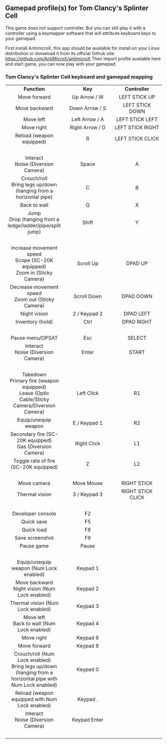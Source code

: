 ## Gamepad profile(s) for Tom Clancy's Splinter Cell

This game does not support controller.
But you can still play it with a controller using a keymapper software that will attribute keyboard keys to your gamepad.

First install AntimicroX, this app should be available for install on your Linux distribution or donwload it from its official Github site: 
https://github.com/AntiMicroX/antimicroX
Then import profile available here and start game, you can now play with your gamepad.

### Tom Clancy's Splinter Cell keyboard and gamepad mapping

<table width="751" data-cellpadding="2" data-cellspacing="0">
<colgroup>
<col style="width: 33%" />
<col style="width: 33%" />
<col style="width: 33%" />
</colgroup>
<tbody>
<tr class="odd">
<td style="text-align: center;" height="17" data-valign="middle" data-bgcolor="#B4C7DC"><strong>Function</strong></td>
<td style="text-align: center;" data-valign="middle" data-bgcolor="#B4C7DC"><strong>Key</strong></td>
<td style="text-align: center;" data-valign="middle" data-bgcolor="#B4C7DC"><strong>Controller</strong></td>
</tr>
<tr class="even">
<td style="text-align: center;" height="17" data-valign="middle">Move forward</td>
<td style="text-align: center;" data-valign="middle">Up Arrow / W</td>
<td style="text-align: center;" data-valign="middle">LEFT STICK UP</td>
</tr>
<tr class="odd">
<td style="text-align: center;" height="17" data-valign="middle">Move backward</td>
<td style="text-align: center;" data-valign="middle">Down Arrow / S</td>
<td style="text-align: center;" data-valign="middle">LEFT STICK DOWN</td>
</tr>
<tr class="even">
<td style="text-align: center;" height="17" data-valign="middle">Move left</td>
<td style="text-align: center;" data-valign="middle">Left Arrow / A</td>
<td style="text-align: center;" data-valign="middle">LEFT STICK LEFT</td>
</tr>
<tr class="odd">
<td style="text-align: center;" height="17" data-valign="middle">Move right</td>
<td style="text-align: center;" data-valign="middle">Right Arrow / D</td>
<td style="text-align: center;" data-valign="middle">LEFT STICK RIGHT</td>
</tr>
<tr class="even">
<td style="text-align: center;" height="17" data-valign="middle">Reload (weapon equipped)</td>
<td style="text-align: center;" data-valign="middle">R</td>
<td style="text-align: center;">LEFT STICK CLICK</td>
</tr>
<tr class="odd">
<td style="text-align: center;" height="17" data-valign="middle" data-bgcolor="#B4C7DC"><br />
</td>
<td style="text-align: center;" data-valign="middle" data-bgcolor="#B4C7DC"><br />
</td>
<td style="text-align: center;" data-valign="middle" data-bgcolor="#B4C7DC"><br />
</td>
</tr>
<tr class="even">
<td style="text-align: center;" height="32" data-valign="middle">Interact<br />
Noise (Diversion Camera)</td>
<td style="text-align: center;" data-valign="middle">Space</td>
<td style="text-align: center;" data-valign="middle">A</td>
</tr>
<tr class="odd">
<td style="text-align: center;" height="47" data-valign="middle">Crouch/roll<br />
Bring legs up/down (hanging from a horizontal pipe)</td>
<td style="text-align: center;" data-valign="middle">C</td>
<td style="text-align: center;" data-valign="middle">B</td>
</tr>
<tr class="even">
<td style="text-align: center;" height="17" data-valign="middle">Back to wall</td>
<td style="text-align: center;" data-valign="middle">Q</td>
<td style="text-align: center;" data-valign="middle">X</td>
</tr>
<tr class="odd">
<td style="text-align: center;" height="47" data-valign="middle">Jump<br />
Drop (hanging from a ledge/ladder/pipe/split jump)</td>
<td style="text-align: center;" data-valign="middle">Shift</td>
<td style="text-align: center;" data-valign="middle">Y</td>
</tr>
<tr class="even">
<td style="text-align: center;" height="17" data-valign="middle" data-bgcolor="#B4C7DC"><br />
</td>
<td style="text-align: center;" data-valign="middle" data-bgcolor="#B4C7DC"><br />
</td>
<td style="text-align: center;" data-valign="middle" data-bgcolor="#B4C7DC"><br />
</td>
</tr>
<tr class="odd">
<td style="text-align: center;" height="47" data-valign="middle">Increase movement speed<br />
Scope (SC-20K equipped)<br />
Zoom in (Sticky Camera)</td>
<td style="text-align: center;" data-valign="middle">Scroll Up</td>
<td style="text-align: center;" data-valign="middle">DPAD UP</td>
</tr>
<tr class="even">
<td style="text-align: center;" height="32" data-valign="middle">Decrease movement speed<br />
Zoom out (Sticky Camera)</td>
<td style="text-align: center;" data-valign="middle">Scroll Down</td>
<td style="text-align: center;" data-valign="middle">DPAD DOWN</td>
</tr>
<tr class="odd">
<td style="text-align: center;" height="17" data-valign="middle">Night vision</td>
<td style="text-align: center;" data-valign="middle">2 / Keypad 2</td>
<td style="text-align: center;" data-valign="middle">DPAD LEFT</td>
</tr>
<tr class="even">
<td style="text-align: center;" height="17" data-valign="middle">Inventory (hold)</td>
<td style="text-align: center;" data-valign="middle">Ctrl</td>
<td style="text-align: center;" data-valign="middle">DPAD RIGHT</td>
</tr>
<tr class="odd">
<td style="text-align: center;" height="17" data-valign="middle" data-bgcolor="#B4C7DC"><br />
</td>
<td style="text-align: center;" data-valign="middle" data-bgcolor="#B4C7DC"><br />
</td>
<td style="text-align: center;" data-valign="middle" data-bgcolor="#B4C7DC"><br />
</td>
</tr>
<tr class="even">
<td style="text-align: center;" height="17" data-valign="middle">Pause menu/OPSAT</td>
<td style="text-align: center;" data-valign="middle">Esc</td>
<td style="text-align: center;" data-valign="middle">SELECT</td>
</tr>
<tr class="odd">
<td style="text-align: center;" height="32" data-valign="middle">Interact<br />
Noise (Diversion Camera)</td>
<td style="text-align: center;" data-valign="middle">Enter</td>
<td style="text-align: center;" data-valign="middle">START</td>
</tr>
<tr class="even">
<td style="text-align: center;" height="17" data-valign="middle" data-bgcolor="#B4C7DC"><br />
</td>
<td style="text-align: center;" data-valign="middle" data-bgcolor="#B4C7DC"><br />
</td>
<td style="text-align: center;" data-valign="middle" data-bgcolor="#B4C7DC"><br />
</td>
</tr>
<tr class="odd">
<td style="text-align: center;" height="62" data-valign="middle">Takedown<br />
Primary fire (weapon equipped)<br />
Leave (Optic Cable/Sticky Camera/Diversion Camera)</td>
<td style="text-align: center;" data-valign="middle">Left Click</td>
<td style="text-align: center;" data-valign="middle">R1</td>
</tr>
<tr class="even">
<td style="text-align: center;" height="17" data-valign="middle">Equip/unequip weapon</td>
<td style="text-align: center;" data-valign="middle">E / Keypad 1</td>
<td style="text-align: center;" data-valign="middle">R2</td>
</tr>
<tr class="odd">
<td style="text-align: center;" height="32" data-valign="middle">Secondary fire (SC-20K equipped)<br />
Gas (Diversion Camera)</td>
<td style="text-align: center;" data-valign="middle">Right Click</td>
<td style="text-align: center;" data-valign="middle">L1</td>
</tr>
<tr class="even">
<td style="text-align: center;" height="32" data-valign="middle">Toggle rate of fire (SC-20K equipped)</td>
<td style="text-align: center;" data-valign="middle">Z</td>
<td style="text-align: center;" data-valign="middle">L2</td>
</tr>
<tr class="odd">
<td style="text-align: center;" height="17" data-valign="middle" data-bgcolor="#B4C7DC"><br />
</td>
<td style="text-align: center;" data-valign="middle" data-bgcolor="#B4C7DC"><br />
</td>
<td style="text-align: center;" data-valign="middle" data-bgcolor="#B4C7DC"><br />
</td>
</tr>
<tr class="even">
<td style="text-align: center;" height="17" data-valign="middle">Move camera</td>
<td style="text-align: center;" data-valign="middle">Move Mouse</td>
<td style="text-align: center;" data-valign="middle">RIGHT STICK</td>
</tr>
<tr class="odd">
<td style="text-align: center;" height="17" data-valign="middle">Thermal vision</td>
<td style="text-align: center;" data-valign="middle">3 / Keypad 3</td>
<td style="text-align: center;" data-valign="middle">RIGHT STICK CLICK</td>
</tr>
<tr class="even">
<td style="text-align: center;" height="17" data-valign="middle" data-bgcolor="#B4C7DC"><br />
</td>
<td style="text-align: center;" data-valign="middle" data-bgcolor="#B4C7DC"><br />
</td>
<td style="text-align: center;" data-valign="middle" data-bgcolor="#B4C7DC"><br />
</td>
</tr>
<tr class="odd">
<td style="text-align: center;" height="17" data-valign="middle">Developer console</td>
<td style="text-align: center;" data-valign="middle">F2</td>
<td style="text-align: center;" data-valign="middle" data-bgcolor="#B4C7DC"><br />
</td>
</tr>
<tr class="even">
<td style="text-align: center;" height="17" data-valign="middle">Quick save</td>
<td style="text-align: center;" data-valign="middle">F5</td>
<td style="text-align: center;" data-valign="middle" data-bgcolor="#B4C7DC"><br />
</td>
</tr>
<tr class="odd">
<td style="text-align: center;" height="17" data-valign="middle">Quick load</td>
<td style="text-align: center;" data-valign="middle">F8</td>
<td style="text-align: center;" data-valign="middle" data-bgcolor="#B4C7DC"><br />
</td>
</tr>
<tr class="even">
<td style="text-align: center;" height="17" data-valign="middle">Save screenshot</td>
<td style="text-align: center;" data-valign="middle">F9</td>
<td style="text-align: center;" data-valign="middle" data-bgcolor="#B4C7DC"><br />
</td>
</tr>
<tr class="odd">
<td style="text-align: center;" height="17" data-valign="middle">Pause game</td>
<td style="text-align: center;" data-valign="middle">Pause</td>
<td style="text-align: center;" data-valign="middle" data-bgcolor="#B4C7DC"><br />
</td>
</tr>
<tr class="even">
<td style="text-align: center;" height="17" data-valign="middle" data-bgcolor="#B4C7DC"><br />
</td>
<td style="text-align: center;" data-valign="middle" data-bgcolor="#B4C7DC"><br />
</td>
<td style="text-align: center;" data-valign="middle" data-bgcolor="#B4C7DC"><br />
</td>
</tr>
<tr class="odd">
<td style="text-align: center;" height="32" data-valign="middle">Equip/unequip weapon (Num Lock enabled)</td>
<td style="text-align: center;" data-valign="middle">Keypad 1</td>
<td style="text-align: center;" data-valign="middle" data-bgcolor="#B4C7DC"><br />
</td>
</tr>
<tr class="even">
<td style="text-align: center;" height="32" data-valign="middle">Move backward<br />
Night vision (Num Lock enabled)</td>
<td style="text-align: center;" data-valign="middle">Keypad 2</td>
<td style="text-align: center;" data-valign="middle" data-bgcolor="#B4C7DC"><br />
</td>
</tr>
<tr class="odd">
<td style="text-align: center;" height="32" data-valign="middle">Thermal vision (Num Lock enabled)</td>
<td style="text-align: center;" data-valign="middle">Keypad 3</td>
<td style="text-align: center;" data-valign="middle" data-bgcolor="#B4C7DC"><br />
</td>
</tr>
<tr class="even">
<td style="text-align: center;" height="32" data-valign="middle">Move left<br />
Back to wall (Num Lock enabled)</td>
<td style="text-align: center;" data-valign="middle">Keypad 4</td>
<td style="text-align: center;" data-valign="middle" data-bgcolor="#B4C7DC"><br />
</td>
</tr>
<tr class="odd">
<td style="text-align: center;" height="17" data-valign="middle">Move right</td>
<td style="text-align: center;" data-valign="middle">Keypad 6</td>
<td style="text-align: center;" data-valign="middle" data-bgcolor="#B4C7DC"><br />
</td>
</tr>
<tr class="even">
<td style="text-align: center;" height="17" data-valign="middle">Move forward</td>
<td style="text-align: center;" data-valign="middle">Keypad 8</td>
<td style="text-align: center;" data-valign="middle" data-bgcolor="#B4C7DC"><br />
</td>
</tr>
<tr class="odd">
<td style="text-align: center;" height="62" data-valign="middle">Crouch/roll (Num Lock enabled)<br />
Bring legs up/down (hanging from a horizontal pipe with Num Lock enabled)</td>
<td style="text-align: center;" data-valign="middle">Keypad 0</td>
<td style="text-align: center;" data-valign="middle" data-bgcolor="#B4C7DC"><br />
</td>
</tr>
<tr class="even">
<td style="text-align: center;" height="32" data-valign="middle">Reload (weapon equipped with Num Lock enabled)</td>
<td style="text-align: center;" data-valign="middle">Keypad .</td>
<td style="text-align: center;" data-valign="middle" data-bgcolor="#B4C7DC"><br />
</td>
</tr>
<tr class="odd">
<td style="text-align: center;" height="32" data-valign="middle">Interact<br />
Noise (Diversion Camera)</td>
<td style="text-align: center;" data-valign="middle">Keypad Enter</td>
<td style="text-align: center;" data-valign="middle" data-bgcolor="#B4C7DC"><br />
</td>
</tr>
<tr class="even">
<td style="text-align: left;" height="17" data-bgcolor="#B4C7DC"><br />
</td>
<td style="text-align: left;" data-bgcolor="#B4C7DC"><br />
</td>
<td style="text-align: center;" data-valign="middle" data-bgcolor="#B4C7DC"><br />
</td>
</tr>
</tbody>
</table>
